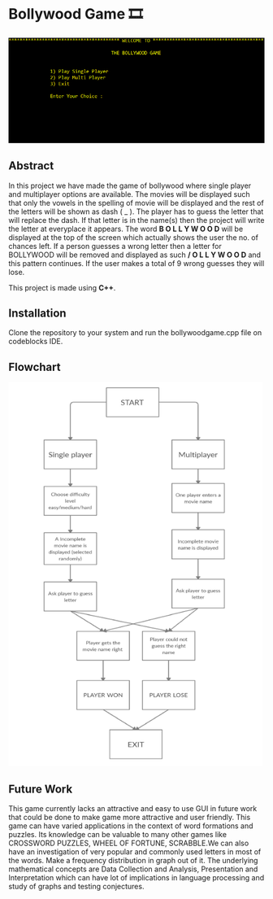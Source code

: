 # Bollywood Game 🎞️

<img src="images/game.png" alt="Bollywood Game">

## Abstract

In this project we have made the game of bollywood where single
player and multiplayer options are available.
The movies will be displayed such that only the vowels in the
spelling of movie will be displayed and the rest of the letters will be
shown as dash ( _ ). The player has to guess the letter that will
replace the dash. If that letter is in the name(s) then the project will
write the letter at everyplace it appears.
The word **B O L L Y W O O D** will be displayed at the top of the
screen which actually shows the user the no. of chances left. If a
person guesses a wrong letter then a letter for BOLLYWOOD will
be removed and displayed as such **/ O L L Y W O O D** and this pattern continues. If the user makes a
total of 9 wrong guesses they will lose.

This project is made using **C++**. 

## Installation

Clone the repository to your system and run the bollywoodgame.cpp file on codeblocks IDE.

## Flowchart

<img src="images/flowchart.png" alt="Flowchart" width="500">

## Future Work

This game currently lacks an attractive and easy to use GUI in future work that
could be done to make game more attractive and user friendly. This game can have
varied applications in the context of word formations and puzzles. Its knowledge
can be valuable to many other games like CROSSWORD PUZZLES, WHEEL OF
FORTUNE, SCRABBLE.We can also have an investigation of very popular and
commonly used letters in most of the words. Make a frequency distribution in
graph out of it. The underlying mathematical concepts are Data Collection and
Analysis, Presentation and Interpretation which can have lot of implications in
language processing and study of graphs and testing conjectures. 